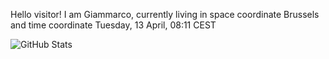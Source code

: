 Hello visitor! I am Giammarco, currently living in space coordinate Brussels and time coordinate Tuesday, 13 April, 08:11 CEST

![GitHub Stats](https://github-readme-stats.vercel.app/api?username=grcasanova)
